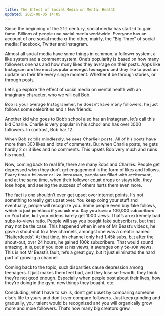 ```yaml
---
title: The Effect of Social Media on Mental Health
updated: 2023-08-05 14:05
---
```


Since the beginning of the 21st century, social media has started to gain fame. Billions of people use social media worldwide. Everyone has an account of one social media or the other, mainly, the “Big Three” of social media: Facebook, Twitter and Instagram.

Almost all social media have some things in common; a follower system, a like system and a comment system. One’s popularity is based on how many followers one has and how many likes they average on their posts. Apps like Instagram are the most popular amongst teenagers and they like to post an update on their life every single moment. Whether it be through stories, or through posts.

Let’s go explore the effect of social media on mental health with an imaginary character, who we will call Bob.

Bob is your average Instagrammer, he doesn’t have many followers, he just follows some celebrities and a few friends.

Another kid who goes to Bob’s school also has an Instagram, let’s call this kid Charlie. Charlie is very popular in his school and has over 3000 followers. In contrast, Bob has 12.

When Bob scrolls mindlessly, he sees Charlie’s posts. All of his posts have more than 300 likes and lots of comments. But when Charlie posts, he gets hardly 2 or 3 likes and no comments. This upsets Bob very much and ruins his mood.

Now, coming back to real life, there are many Bobs and Charlies. People get depressed when they don’t get engagement in the form of likes and follows. Every time a follower or like increases, people are filled with excitement, and at the same time, when their follower count drops or stays idle, they lose hope, and seeing the success of others hurts them even more.

The fact is one shouldn’t even get upset over internet points. It’s not something to really get upset over. You keep doing your stuff and eventually, people will recognize you. Some people even buy fake follows, which is just pointless if you ask me. Say you have a 100,000 subscribers on YouTube, but your videos barely get 1000 views. That’s an extremely bad subs-to-views ratio. People will say you bought fake subscribers, but that may not be the case. This happened when in one of Mr Beast’s videos, he gave a shout-out to a few channels, amongst one was a creator named “Nalterdeeds”. At that time, his channel only had 1.45k subs, but after the shout-out, over 24 hours, he gained 100k subscribers. That would sound amazing, it is, but if you look at his views, it averages only 5k-30k views. This is not Mr Beast’s fault, he’s a great guy, but it just eliminated the hard part of growing a channel.

Coming back to the topic, such disparities cause depression among teenagers. It just makes them feel bad, and they lose self-worth, they think they’re not good enough. Especially when people post about their lives, how they’re doing in the gym, new things they bought, etc.

Concluding, what I have to say is, don’t get upset by comparing someone else’s life to yours and don’t ever compare followers. Just keep grinding and gradually, your talent would be recognized and you will organically grow more and more followers. That’s how many big creators grew.
